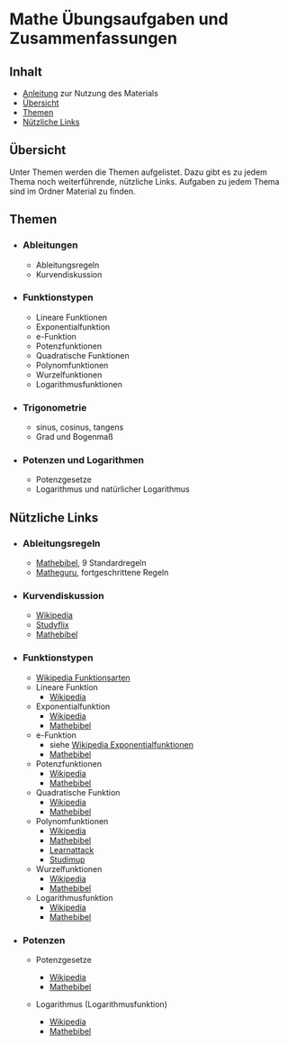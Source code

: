# Mathe Übungsaufgaben und Zusammenfassungen
## Inhalt
* [Anleitung](ANLEITUNG.md) zur Nutzung des Materials
* [Übersicht](#übersicht)
* [Themen](#themen)
* [Nützliche Links](#nützliche-links)

## Übersicht
Unter Themen werden die Themen aufgelistet. Dazu gibt es zu jedem Thema noch weiterführende, nützliche Links.
Aufgaben zu jedem Thema sind im Ordner Material zu finden.

## Themen
*  ### __Ableitungen__
    * Ableitungsregeln
    * Kurvendiskussion

* ### __Funktionstypen__
    * Lineare Funktionen
    * Exponentialfunktion
    * e-Funktion
    * Potenzfunktionen
    * Quadratische Funktionen
    * Polynomfunktionen
    * Wurzelfunktionen
    * Logarithmusfunktionen

* ### __Trigonometrie__
    * sinus, cosinus, tangens
    * Grad und Bogenmaß

* ### __Potenzen und Logarithmen__
    * Potenzgesetze
    * Logarithmus und natürlicher Logarithmus

## Nützliche Links
* ### __Ableitungsregeln__
    * [Mathebibel](https://www.mathebibel.de/ableitungsregeln#potenzregel), 9 Standardregeln
    * [Matheguru](https://matheguru.com/differentialrechnung/ableitungsregeln.html), fortgeschrittene Regeln
    

* ### __Kurvendiskussion__
    * [Wikipedia](https://de.wikipedia.org/wiki/Kurvendiskussion)
    * [Studyflix](https://studyflix.de/mathematik/kurvendiskussion-3076)
    * [Mathebibel](https://www.mathebibel.de/kurvendiskussion)

* ### __Funktionstypen__
    * [Wikipedia Funktionsarten](https://de.wikipedia.org/wiki/Funktion_(Mathematik)#Spezielle_Funktionen)
    * Lineare Funktion
        * [Wikipedia](https://de.wikipedia.org/wiki/Lineare_Funktion)
    * Exponentialfunktion
        * [Wikipedia](https://de.wikipedia.org/wiki/Exponentialfunktion)
        * [Mathebibel](https://www.mathebibel.de/exponentialfunktionen)
    * e-Funktion
        * siehe [Wikipedia Exponentialfunktionen](https://de.wikipedia.org/wiki/Exponentialfunktion)
        * [Mathebibel](https://www.mathebibel.de/e-funktion)
    * Potenzfunktionen
        * [Wikipedia](https://de.wikipedia.org/wiki/Potenzfunktion)
        * [Mathebibel](https://www.mathebibel.de/potenzfunktionen)
    * Quadratische Funktion
        * [Wikipedia](https://de.wikipedia.org/wiki/Quadratische_Funktion)
        * [Mathebibel](https://www.mathebibel.de/quadratische-funktionen)
    * Polynomfunktionen
        * [Wikipedia](https://de.wikipedia.org/wiki/Polynomfunktion)
        * [Mathebibel](https://www.mathebibel.de/polynom)
        * [Learnattack](https://learnattack.de/mathematik/polynomfunktionen)
        * [Studimup](https://www.studimup.de/abitur/analysis/polynomfunktion/)
    * Wurzelfunktionen
        * [Wikipedia](https://de.wikipedia.org/wiki/Wurzelfunktion)
        * [Mathebibel](https://www.mathebibel.de/wurzelfunktionen)
    * Logarithmusfunktion
        * [Wikipedia](https://de.wikipedia.org/wiki/Logarithmus)
        * [Mathebibel](https://www.mathebibel.de/logarithmusfunktionen)

* ### __Potenzen__
    * Potenzgesetze
        * [Wikipedia](https://de.wikipedia.org/wiki/Potenz_(Mathematik)#Potenzgesetze)
        * [Mathebibel](https://www.mathebibel.de/potenzgesetze)
    
    * Logarithmus (Logarithmusfunktion)
        * [Wikipedia](https://de.wikipedia.org/wiki/Logarithmus)
        * [Mathebibel](https://www.mathebibel.de/logarithmusfunktionen)
